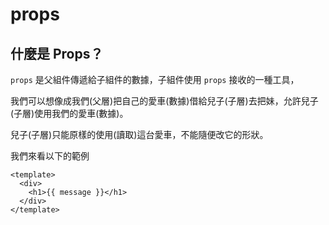 # props

## 什麼是 Props？

`props` 是父組件傳遞給子組件的數據，子組件使用 `props` 接收的一種工具，

我們可以想像成我們(父層)把自己的愛車(數據)借給兒子(子層)去把妹，允許兒子(子層)使用我們的愛車(數據)。

兒子(子層)只能原樣的使用(讀取)這台愛車，不能隨便改它的形狀。

我們來看以下的範例

```vue
<template>
  <div>
    <h1>{{ message }}</h1>
  </div>
</template>
```
